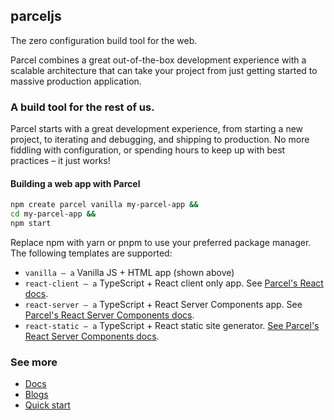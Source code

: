 ## parceljs
The zero configuration build tool for the web.

Parcel combines a great out-of-the-box development experience with a scalable architecture that can take your project from just getting started to massive production application.


### A build tool for the rest of us.

Parcel starts with a great development experience, from starting a new project, to iterating and debugging, and shipping to production. No more fiddling with configuration, or spending hours to keep up with best practices – it just works!

#### Building a web app with Parcel

```zsh
npm create parcel vanilla my-parcel-app &&
cd my-parcel-app &&
npm start
```

Replace npm with yarn or pnpm to use your preferred package manager. The following templates are supported:

- `vanilla – a` Vanilla JS + HTML app (shown above)
- `react-client – a` TypeScript + React client only app. See [Parcel's React docs](https://parceljs.org/recipes/react/).
- `react-server – a` TypeScript + React Server Components app. See [Parcel's React Server Components docs](https://parceljs.org/recipes/rsc/).
- `react-static – a` TypeScript + React static site generator. [See Parcel's React Server Components docs](https://parceljs.org/recipes/rsc/).


### See more

- [Docs](https://parceljs.org/)
- [Blogs](https://parceljs.org/blog/v2-15-0/)
- [Quick start](https://parceljs.org/getting-started/webapp/)